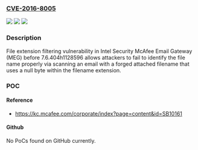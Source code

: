 ### [CVE-2016-8005](https://cve.mitre.org/cgi-bin/cvename.cgi?name=CVE-2016-8005)
![](https://img.shields.io/static/v1?label=Product&message=McAfee%20Email%20Gateway%20(MEG)&color=blue)
![](https://img.shields.io/static/v1?label=Version&message=n%2Fa&color=blue)
![](https://img.shields.io/static/v1?label=Vulnerability&message=File%20extension%20filtering%20vulnerability&color=brighgreen)

### Description

File extension filtering vulnerability in Intel Security McAfee Email Gateway (MEG) before 7.6.404h1128596 allows attackers to fail to identify the file name properly via scanning an email with a forged attached filename that uses a null byte within the filename extension.

### POC

#### Reference
- https://kc.mcafee.com/corporate/index?page=content&id=SB10161

#### Github
No PoCs found on GitHub currently.

